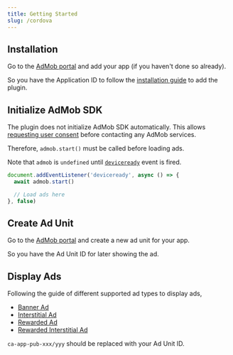 ```yaml
---
title: Getting Started
slug: /cordova
---
```


## Installation

Go to the [AdMob portal](https://www.google.com/admob/) and add your app (if you haven't done so already).

So you have the Application ID to follow the [installation guide](./cordova/installation) to add the plugin.

## Initialize AdMob SDK

The plugin does not initialize AdMob SDK automatically.
This allows [requesting user consent](./cordova/consent) before contacting any AdMob services.

Therefore, `admob.start()` must be called before loading ads.

Note that `admob` is `undefined` until [`deviceready`](https://cordova.apache.org/docs/en/latest/cordova/events/events.html#deviceready) event is fired.

```js
document.addEventListener('deviceready', async () => {
  await admob.start()

  // Load ads here
}, false)
```

## Create Ad Unit

Go to the [AdMob portal](https://www.google.com/admob/) and create a new ad unit for your app.

So you have the Ad Unit ID for later showing the ad.

## Display Ads

Following the guide of different supported ad types to display ads,

* [Banner Ad](./cordova/ads/banner)
* [Interstitial Ad](./cordova/ads/interstitial)
* [Rewarded Ad](./cordova/ads/rewarded)
* [Rewarded Interstitial Ad](./cordova/ads/rewarded-interstitial)

`ca-app-pub-xxx/yyy` should be replaced with your Ad Unit ID.
